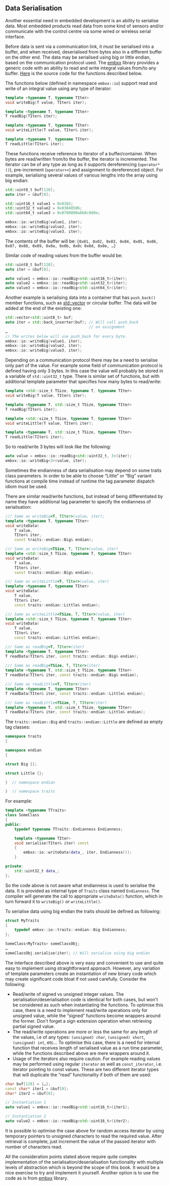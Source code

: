 ## Data Serialisation

Another essential need in embedded development is an ability to serialise data. Most embedded products read data from some kind of sensors and/or communicate with the control centre via some wired or wireless serial interface. 

Before data is sent via a communication link, it must be serialised into a buffer, and when received, deserialised from bytes also in a different buffer on the other end. The data may be serialised using big or little endian, based on the communication protocol used. The [embxx](https://github.com/arobenko/embxx) library provides a generic code with an ability to read and write integral values from/to any buffer. [Here](https://github.com/arobenko/embxx/blob/master/embxx/io/access.h) is the source code for the functions described below.

The functions below (defined in namespace `embxx::io`) support read and write of an integral value using any type of iterator:
```cpp
template <typename T, typename TIter> 
void writeBig(T value, TIter& iter); 

template <typename T, typename TIter> 
T readBig(TIter& iter); 

template <typename T, typename TIter> 
void writeLittle(T value, TIter& iter); 

template <typename T, typename TIter> 
T readLittle(TIter& iter); 
```

These functions receive reference to iterator of a buffer/container. When bytes are read/written from/to the buffer, the iterator is incremented. The iterator can be of any type as long as it supports dereferencing (`operator*()`), pre-increment (`operator++`) and assignment to dereferenced object. For example, serialising several values of various lengths into the array using big endian:
```cpp
std::uint8_t buf[128];
auto iter = &buf[0];

std::uint16_t value1 = 0x0102;
std::uint32_t value2 = 0x03040506;
std::uint64_t value3 = 0x0708090a0b0c0d0e;

embxx::io::writeBig(value1, iter);
embxx::io::writeBig(value2, iter);
embxx::io::writeBig(value3, iter);
```

The contents of the buffer will be:
`{0x01, 0x02, 0x03, 0x04, 0x05, 0x06, 0x07, 0x08, 0x09, 0x0a, 0x0b, 0x0c 0x0d, 0x0e, …}`

Similar code of reading values from the buffer would be:
```cpp
std::uint8_t buf[128];
auto iter = &buf[0];

auto value1 = embxx::io::readBig<std::uint16_t>(iter);
auto value2 = embxx::io::readBig<std::uint32_t>(iter);
auto value3 = embxx::io::readBig<std::uint64_t>(iter);
```

Another example is serialising data into a container that has `push_back()` member functions, such as [std::vector](http://en.cppreference.com/w/cpp/container/vector) or circular buffer. The data will be added at the end of the existing one:
```cpp
std::vector<std::uint8_t> buf;
auto iter = std::back_inserter(buf); // Will call push_back 
                                     // on assignment
…
// The writes below will use push_back for every byte.
embxx::io::writeBig(value1, iter); 
embxx::io::writeBig(value2, iter);
embxx::io::writeBig(value3, iter);
```

Depending on a communication protocol there may be a need to serialise only part of the value. For example some field of communication protocol is defined having only 3 bytes. In this case the value will probably be stored in a variable of `std::uint32_t` type. There is similar set of functions, but with additional template parameter that specifies how many bytes to read/write:
```cpp
template <std::size_t TSize, typename T, typename TIter> 
void writeBig(T value, TIter& iter); 

template <typename T, std::size_t TSize, typename TIter> 
T readBig(TIter& iter); 

template <std::size_t TSize, typename T, typename TIter> 
void writeLittle(T value, TIter& iter); 

template <typename T, std::size_t TSize, typename TIter> 
T readLittle(TIter& iter); 
```

So to read/write 3 bytes will look like the following:
```cpp
auto value = embxx::io::readBig<std::uint32_t, 3>(iter);
embxx::io::writeBig<3>(value, iter);
```

Sometimes the endianness of data serialisation may depend on some traits class parameters. In order to be able to choose “Little” or “Big” variant functions at compile time instead of runtime the tag parameter dispatch idiom must be used.

There are similar read/write functions, but instead of being differentiated by name they have additional tag parameter to specify the endianness of serialisation:
```cpp
/// Same as writeBig<T, TIter>(value, iter); 
template <typename T, typename TIter> 
void writeData( 
    T value, 
    TIter& iter, 
    const traits::endian::Big& endian); 

/// Same as writeBig<TSize, T, TIter>(value, iter) 
template <std::size_t TSize, typename T, typename TIter> 
void writeData( 
    T value, 
    TIter& iter, 
    const traits::endian::Big& endian); 

/// Same as writeLittle<T, TIter>(value, iter) 
template <typename T, typename TIter> 
void writeData( 
    T value, 
    TIter& iter, 
    const traits::endian::Little& endian); 

/// Same as writeLittle<TSize, T, TIter>(value, iter) 
template <std::size_t TSize, typename T, typename TIter> 
void writeData( 
    T value, 
    TIter& iter, 
    const traits::endian::Little& endian); 

/// Same as readBig<T, TIter>(iter) 
template <typename T, typename TIter> 
T readData(TIter& iter, const traits::endian::Big& endian); 
 
/// Same as readBig<TSize, T, TIter>(iter) 
template <typename T, std::size_t TSize, typename TIter> 
T readData(TIter& iter, const traits::endian::Big& endian); 

/// Same as readLittle<T, TIter>(iter) 
template <typename T, typename TIter> 
T readData(TIter& iter, const traits::endian::Little& endian); 

/// Same as readLittle<TSize, T, TIter>(iter) 
template <typename T, std::size_t TSize, typename TIter> 
T readData(TIter& iter, const traits::endian::Little& endian); 
```

The `traits::endian::Big` and `traits::endian::Little` are defined as empty tag classes:
```cpp
namespace traits 
{ 

namespace endian 
{ 

struct Big {}; 

struct Little {}; 

}  // namespace endian 

}  // namespace traits 
```

For example:
```cpp
template <typename TTraits>
class SomeClass
{
public:
    typedef typename TTraits::Endianness Endianness;

    template <typename TIter>
    void serialise(TIter& iter) const
    {
        embxx::io::writeData(data_, iter, Endianness());
    }

private:
    std::uint32_t data_;
};
```

So the code above is not aware what endianness is used to serialise the data. It is provided as internal type of `Traits` class named `Endianness`. The compiler will generate the call to appropriate `writeData()` function, which in turn forward it to `writeBig()` or `writeLittle()`.

To serialise data using big endian the traits should be defined as following:
```cpp
struct MyTraits
{
    typedef embxx::io::traits::endian::Big Endianness;
};

SomeClass<MyTraits> someClassObj;
…
someClassObj.serialise(iter); // Will serialise using big endian
```

The interface described above is very easy and convenient to use and quite easy to implement using straightforward approach. However, any variation of template parameters create an instantiation of new binary code which may create significant code bloat if not used carefully. Consider the following:
* Read/write of signed vs unsigned integer values. The serialisation/deserialisation code is identical for both cases, but won't be considered as such when instantiating the functions. To optimise this case, there is a need to implement read/write operations only for unsigned value, while the “signed” functions become wrappers around the former. Don't forget a sign extension operation when retrieving partial signed value.
* The read/write operations are more or less the same for any length of the values, i.e of any types: `(unsigned) char`, `(unsigned) short`, `(unsigned) int`, etc... To optimise this case, there is a need for internal function that receives length of serialised value as a run time parameter, while the functions described above are mere wrappers around it.
* Usage of the iterators also require caution. For example reading values may be performed using regular `iterator` as well as `const_iterator`, i.e. iterator pointing to const values. These are two different iterator types that will duplicate the “read” functionality if both of them are used:

```cpp
char buf[128] = {…};
const char* iter1 = &buf[0];
char* iter2 = &buf[0];

// Instantiation 1
auto value1 = embxx::io::readBig<std::uint16_t>(iter1); 

// Instantiation 2
auto value2 = embxx::io::readBig<std::uint16_t>(iter2); 
```
It is possible to optimise the case above for random access iterator by using temporary pointers to unsigned characters to read the required value. After retrieval is complete, just increment the value of the passed iterator with number of characters read.

All the consideration points stated above require quite complex implementation of the serialisation/deserialisation functionality with multiple levels of abstraction which is beyond the scope of this book. It would be a nice exercise to try and implement it yourself. Another option is to use the code as is from [embxx](https://github.com/arobenko/embxx) library.

